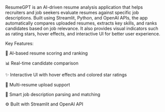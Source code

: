 ResumeGPT is an AI-driven resume analysis application that helps recruiters and job seekers evaluate resumes against specific job descriptions.
Built using Streamlit, Python, and OpenAI APIs, the app automatically compares uploaded resumes, extracts key skills, and ranks candidates based on job relevance. It also provides visual indicators such as rating stars, hover effects, and interactive UI for better user experience.

Key Features:

🧠 AI-based resume scoring and ranking

📊 Real-time candidate comparison

✨ Interactive UI with hover effects and colored star ratings

📁 Multi-resume upload support

💬 Smart job description parsing and matching

⚙️ Built with Streamlit and OpenAI API
